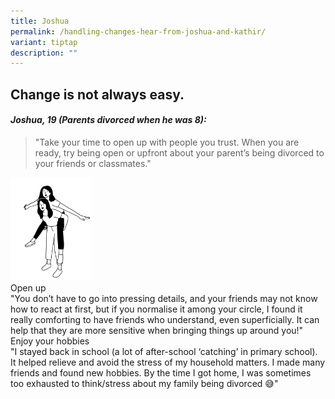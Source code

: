 ```yaml
---
title: Joshua
permalink: /handling-changes-hear-from-joshua-and-kathir/
variant: tiptap
description: ""
---
```

<h2><strong>Change is not always easy.</strong></h2>
<p></p>
<h4><em>Joshua, 19 (Parents divorced when he was 8):</em></h4>
<p></p>
<blockquote>
<p>"Take your time to open up with people you trust. When you are ready,
try being open or upfront about your parent’s being divorced to your friends
or classmates."</p>
</blockquote>
<div class="isomer-image-wrapper">
<img style="width: 26%;" height="auto" width="100%" alt="" src="/images/handling_changes.jpg">
</div>
<div class="isomer-card-grid">
<div class="isomer-card">
<div class="isomer-card-body">
<div class="isomer-card-title">Open up</div>
<div class="isomer-card-description">"You don’t have to go into pressing details, and your friends may not
know how to react at first, but if you normalise it among your circle,
I found it really comforting to have friends who understand, even superficially.
It can help that they are more sensitive when bringing things up around
you!"</div>
</div>
</div>
<div class="isomer-card">
<div class="isomer-card-body">
<div class="isomer-card-title">Enjoy your hobbies</div>
<div class="isomer-card-description">"I stayed back in school (a lot of after-school ‘catching’ in primary
school). It helped relieve and avoid the stress of my household matters.
I made many friends and found new hobbies. By the time I got home, I was
sometimes too exhausted to think/stress about my family being divorced
😅"</div>
</div>
</div>
</div>
<h4></h4>
<p></p>